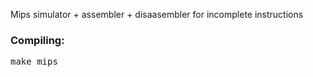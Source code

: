 Mips simulator + assembler + disaasembler for incomplete instructions

<h3>Compiling:</h3>
	<pre>make mips</pre>
